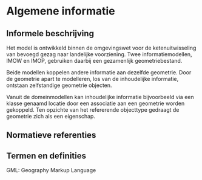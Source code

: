 Algemene informatie
===================

Informele beschrijving
----------------------

Het model is ontwikkeld binnen de omgevingswet voor de ketenuitwisseling van
bevoegd gezag naar landelijke voorziening. Twee informatiemodellen, IMOW en
IMOP, gebruiken daarbij een gezamenlijk geometriebestand.

Beide modellen koppelen andere informatie aan dezelfde geometrie. Door de
geometrie apart te modelleren, los van de inhoudelijke informatie, ontstaan
zelfstandige geometrie objecten.

Vanuit de domeinmodellen kan inhoudelijke informatie bijvoorbeeld via een
klasse genaamd locatie door een associatie aan een geometrie worden gekoppeld. Ten
opzichte van het refererende objecttype gedraagt de geometrie zich als een
eigenschap.

Normatieve referenties
----------------------

Termen en definities
--------------------

GML: Geography Markup Language
